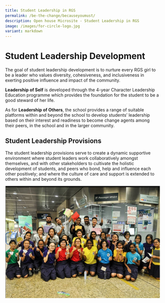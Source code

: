 ```yaml
---
title: Student Leadership in RGS
permalink: /be-the-change/becauseyoumust/
description: Open house Microsite - Student Leadership in RGS
image: /images/for-circle-logo.jpg
variant: markdown
---
```

# **Student Leadership Development**

The goal of student leadership development is to nurture every RGS girl to be a leader who values diversity, cohesiveness, and inclusiveness in exerting positive influence and impact of the community. 

**Leadership of Self**  is developed through the 4-year Character Leadership Education programme which provides the foundation for the student to be a good steward of her life.

  
As for **Leadership of Others**, the school provides a range of suitable platforms within and beyond the school to develop students’ leadership based on their interest and readiness to become change agents among their peers, in the school and in the larger community.

## **Student Leadership Provisions**

The student leadership provisions serve to create a dynamic supportive environment where student leaders work collaboratively amongst themselves, and with other stakeholders to cultivate the holistic development of students, and peers who bond, help and influence each other positively; and where the culture of care and support is extended to others within and beyond its grounds.

![](/images/psb%20kindness%20day%20photo.png)